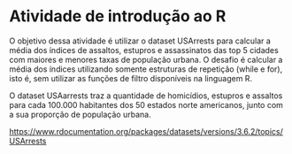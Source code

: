 # Atividade de introdução ao R

O objetivo dessa atividade é utilizar o dataset USArrests para calcular a média dos índices de assaltos, estupros e assassinatos das top 5 cidades com maiores e menores taxas de população urbana. O desafio é calcular a média dos índices utilizando somente estruturas de repetição (while e for), isto é, sem utilizar as funções de filtro disponíveis na linguagem R.

O dataset USAarrests traz a quantidade de homicídios, estupros e assaltos para cada 100.000 habitantes dos 50 estados norte americanos, junto com a sua proporção de população urbana.

https://www.rdocumentation.org/packages/datasets/versions/3.6.2/topics/USArrests
